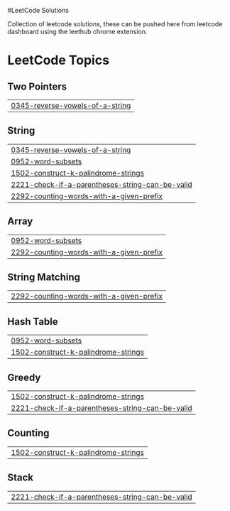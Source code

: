 #LeetCode Solutions

Collection of leetcode solutions, these can be pushed here from leetcode dashboard using the leethub chrome extension.

<!---LeetCode Topics Start-->
# LeetCode Topics
## Two Pointers
|  |
| ------- |
| [0345-reverse-vowels-of-a-string](https://github.com/tejudharanesh/leetCode_solutions/tree/master/0345-reverse-vowels-of-a-string) |
## String
|  |
| ------- |
| [0345-reverse-vowels-of-a-string](https://github.com/tejudharanesh/leetCode_solutions/tree/master/0345-reverse-vowels-of-a-string) |
| [0952-word-subsets](https://github.com/tejudharanesh/leetCode_solutions/tree/master/0952-word-subsets) |
| [1502-construct-k-palindrome-strings](https://github.com/tejudharanesh/leetCode_solutions/tree/master/1502-construct-k-palindrome-strings) |
| [2221-check-if-a-parentheses-string-can-be-valid](https://github.com/tejudharanesh/leetCode_solutions/tree/master/2221-check-if-a-parentheses-string-can-be-valid) |
| [2292-counting-words-with-a-given-prefix](https://github.com/tejudharanesh/leetCode_solutions/tree/master/2292-counting-words-with-a-given-prefix) |
## Array
|  |
| ------- |
| [0952-word-subsets](https://github.com/tejudharanesh/leetCode_solutions/tree/master/0952-word-subsets) |
| [2292-counting-words-with-a-given-prefix](https://github.com/tejudharanesh/leetCode_solutions/tree/master/2292-counting-words-with-a-given-prefix) |
## String Matching
|  |
| ------- |
| [2292-counting-words-with-a-given-prefix](https://github.com/tejudharanesh/leetCode_solutions/tree/master/2292-counting-words-with-a-given-prefix) |
## Hash Table
|  |
| ------- |
| [0952-word-subsets](https://github.com/tejudharanesh/leetCode_solutions/tree/master/0952-word-subsets) |
| [1502-construct-k-palindrome-strings](https://github.com/tejudharanesh/leetCode_solutions/tree/master/1502-construct-k-palindrome-strings) |
## Greedy
|  |
| ------- |
| [1502-construct-k-palindrome-strings](https://github.com/tejudharanesh/leetCode_solutions/tree/master/1502-construct-k-palindrome-strings) |
| [2221-check-if-a-parentheses-string-can-be-valid](https://github.com/tejudharanesh/leetCode_solutions/tree/master/2221-check-if-a-parentheses-string-can-be-valid) |
## Counting
|  |
| ------- |
| [1502-construct-k-palindrome-strings](https://github.com/tejudharanesh/leetCode_solutions/tree/master/1502-construct-k-palindrome-strings) |
## Stack
|  |
| ------- |
| [2221-check-if-a-parentheses-string-can-be-valid](https://github.com/tejudharanesh/leetCode_solutions/tree/master/2221-check-if-a-parentheses-string-can-be-valid) |
<!---LeetCode Topics End-->